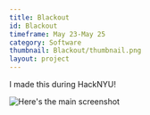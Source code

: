 ```yaml
---
title: Blackout
id: Blackout
timeframe: May 23-May 25
category: Software
thumbnail: Blackout/thumbnail.png
layout: project
---
```


I made this during HackNYU!

![Here's the main screenshot](http://upload.wikimedia.org/wikipedia/commons/f/f0/Toronto_ON_2003_Blackout.jpg)
<!--
![Here's the main screenshot](http://{{site.url}}/res/img/ventures/Blackout/main.png)
-->
